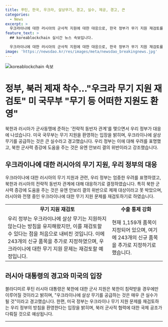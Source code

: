 ```yaml
---
title: 푸틴, 한국, 우크라, 살상무기, 경고, 실수, 제공, 경고, 큰
categories:
  - News
excerpt: >
  우크라이나에 대한 러시아의 군사적 지원에 대한 대응으로, 한국 정부가 무기 지원 재검토를 결정했다. 북한과 러시아의 전략적 동반자 관계를 우려하며, 유엔 제재를 위반할 수 있다는 우려를 표현했다. 현재는 우크라이나에 살상 무기를 지원하지 않는 방침이었으나, 이를 재검토할 예정이라고 밝혔다. 이에 대해 러시아는 "크게 실수할 것"이라며 경고했으며, 미국은 이러한 우리 정부의 결정을 환영하는 입장을 밝혔다.
feature_text: >
  ## koreablockchain 실시간 뉴스 속보입니다.

  우크라이나에 대한 러시아의 군사적 지원에 대한 대응으로, 한국 정부가 무기 지원 재검토를 결정했다. 북한과 러시아의 전략적 동반자 관계를 우려하며, 유엔 제재를 위반할 수 있다는 우려를 표현했다. 현재는 우크라이나에 살상 무기를 지원하지 않는 방침이었으나, 이를 재검토할 예정이라고 밝혔다. 이에 대해 러시아는 "크게 실수할 것"이라며 경고했으며, 미국은 이러한 우리 정부의 결정을 환영하는 입장을 밝혔다.
image: 'https://newsdao.kr/res/images/meta/newsdao_breakingnews.jpg'
---
```


<p><img src="https://newsdao.kr/res/images/meta/newsdao_breakingnews.jpg" alt="koreablockchain 속보" /></p>

<h1>정부, 북러 제재 착수…"우크라 무기 지원 재검토" 미 국무부 "무기 등 어떠한 지원도 환영"</h1>

<p data-ke-size="size16">북한과 러시아가 군사동맹에 준하는 '전략적 동반자 관계'를 맺으면서 우리 정부가 대응에 나섰습니다. 미국 국무부는 무기 지원을 환영하는 입장을 밝히며, 우크라이나에 살상 무기를 공급하는 것은 큰 실수라고 경고했습니다. 우리 정부는 이에 대해 우려를 표명했고, 북한 군사력 증강에 도움을 주는 것은 유엔 안보리 결의 위반이라고 강조했습니다.</p>

<h2>우크라이나에 대한 러시아의 무기 지원, 우리 정부의 대응</h2>

<p data-ke-size="size16">우크라이나에 대한 러시아의 무기 지원과 관련, 우리 정부는 엄중한 우려를 표명하였고, 북한과 러시아의 전략적 동반자 관계에 대해 대응하기로 결정하였습니다. 특히 북한 군사력 증강에 도움을 주는 것은 유엔 안보리 결의 위반으로 제재 대상이라고 못 박았으며, 러시아와 전쟁 중인 우크라이나에 대한 무기 지원 문제를 재검토하기로 하였습니다.</p>

<table>
    <tr>
        <td style="text-align: center; height: 17px;"><b>무기 지원 재검토</b></td>
        <td style="text-align: center; height: 17px;"><b>수출 통제 강화</b></td>
    </tr>
    <tr>
        <td>우리 정부는 우크라이나에 살상 무기는 지원하지 않는다는 방침을 유지해왔지만, 이를 재검토할 수 있다는 점을 처음으로 내비친 것입니다. 이에 243개의 신규 품목을 추가로 지정하였으며, 우크라이나에 대한 무기 지원 문제는 재검토할 예정입니다.</td>
        <td>현재 1,159개 품목이 지정되어 있으며, 여기에 243개의 신규 품목을 추가로 지정하기로 했습니다.</td>
    </tr>
</table>

<h2>러시아 대통령의 경고와 미국의 입장</h2>

<p data-ke-size="size16">블라디미르 푸틴 러시아 대통령은 북한에 대한 군사 지원은 북한이 침략받을 경우에만 이루어질 것이라고 밝히며, "우크라이나에 살상 무기를 공급하는 것은 매우 큰 실수가 될 것"이라고 경고했습니다. 한편, 미국 정부는 우크라이나 무기 지원 문제를 재검토하는 우리 정부의 방침을 환영한다는 입장을 밝히며, 북러 군사적 협력에 대한 국제 공조가 다뤄질 것으로 예상됩니다.</p>

<hr>

<p data-ke-size="size16"></p>

